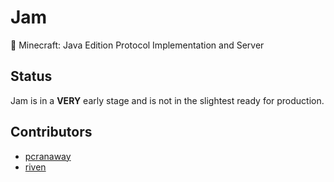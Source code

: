 # Jam
:strawberry: Minecraft: Java Edition Protocol Implementation and Server 

## Status
Jam is in a **VERY** early stage and is not in the slightest ready for production.

## Contributors
- [pcranaway](https://github.com/pcranaway)
- [riven](https://github.com/therealnv6)
